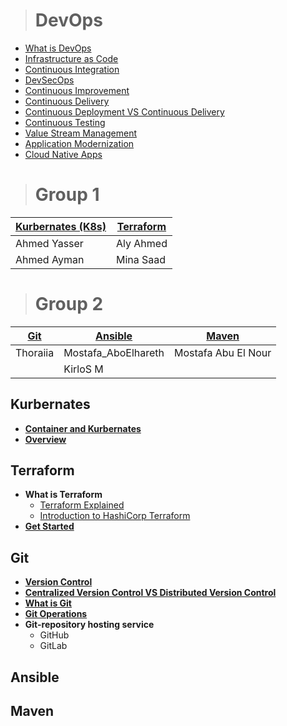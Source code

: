> # **DevOps** <!-- IBM Cloud -->

* [What is DevOps](https://www.youtube.com/watch?v=UbtB4sMaaNM&list=PLOspHqNVtKAAm1dmyiR9WMmw1UBoOwZVj)
* [Infrastructure as Code](https://www.youtube.com/watch?v=zWw2wuiKd5o&list=PLOspHqNVtKAAm1dmyiR9WMmw1UBoOwZVj&index=2)
* [Continuous Integration](https://www.youtube.com/watch?v=1er2cjUq1UI&list=PLOspHqNVtKAAm1dmyiR9WMmw1UBoOwZVj&index=3)
* [DevSecOps](https://www.youtube.com/watch?v=J73MELGF6u0&list=PLOspHqNVtKAAm1dmyiR9WMmw1UBoOwZVj&index=4)
* [Continuous Improvement](https://www.youtube.com/watch?v=iITmoI0s1DQ&list=PLOspHqNVtKAAm1dmyiR9WMmw1UBoOwZVj&index=5)
* [Continuous Delivery](https://www.youtube.com/watch?v=2TTU5BB-k9U&list=PLOspHqNVtKAAm1dmyiR9WMmw1UBoOwZVj&index=6)
* [Continuous Deployment VS Continuous Delivery](https://www.youtube.com/watch?v=LNLKZ4Rvk8w&list=PLOspHqNVtKAAm1dmyiR9WMmw1UBoOwZVj&index=7)
* [Continuous Testing](https://www.youtube.com/watch?v=RYQbmjLgubM&list=PLOspHqNVtKAAm1dmyiR9WMmw1UBoOwZVj&index=9)
* [Value Stream Management](https://www.youtube.com/watch?v=Yto8nUeki-s&list=PLOspHqNVtKAAm1dmyiR9WMmw1UBoOwZVj&index=10)
* [Application Modernization](https://www.youtube.com/watch?v=RJ3UQSxwGFY&list=PLOspHqNVtKAAm1dmyiR9WMmw1UBoOwZVj&index=11)
* [Cloud Native Apps](https://www.youtube.com/watch?v=9Ik96SBaIvs&list=PL7bmigfV0EqQ_rPUq3TrJfa0MZ-bfUenn&index=2) <!-- VMware Cloud Native Apps -->

> # Group 1

|[Kurbernates (K8s)](https://github.com/MinaSaad47/OSC_Mod_DevOps#Kurbernates)|[Terraform](https://github.com/MinaSaad47/OSC_Mod_DevOps#Terraform)|
|----------------|---------|
|Ahmed Yasser    |Aly Ahmed|
|Ahmed Ayman     |Mina Saad|

> # Group 2

|[Git](https://github.com/MinaSaad47/OSC_Mod_DevOps#git-)|[Ansible](https://github.com/MinaSaad47/OSC_Mod_DevOps#ansible)|[Maven](https://github.com/MinaSaad47/OSC_Mod_DevOps#maven)|
|-------|-----------|---------|
|Thoraiia|Mostafa_AboElhareth|Mostafa Abu El Nour|
|        |KirloS M  |                            |


## **Kurbernates**

* [**Container and Kurbernates**](https://www.youtube.com/watch?v=gFozhTXOx18&list=PL7bmigfV0EqQ_rPUq3TrJfa0MZ-bfUenn&index=1) <!-- VMware Cloud Native Apps -->
* [**Overview**](https://www.youtube.com/watch?v=PH-2FfFD2PU) <!-- VMware Cloud Native Apps -->


## **Terraform**

* **What is Terraform**
   *  [Terraform Explained](https://www.youtube.com/watch?v=HmxkYNv1ksg&list=PLOspHqNVtKAAm1dmyiR9WMmw1UBoOwZVj&index=18) <!-- IBM Cloud -->
   *  [Introduction to HashiCorp Terraform](https://www.youtube.com/watch?v=h970ZBgKINg) <!-- HashiCorp -->
* [**Get Started**](https://learn.hashicorp.com/terraform)

## **Git** <!-- edureka! -->

* [**Version Control**](https://www.youtube.com/watch?v=xuB1Id2Wxak&t=100s) 
* [**Centralized Version Control VS Distributed Version Control**](https://www.youtube.com/watch?v=GJQ36pIYbic&list=PL9ooVrP1hQOE5ZDJJsnEXZ2upwK7aTYiX&index=2&t=1287s)
* [**What is Git**](https://www.youtube.com/watch?v=xuB1Id2Wxak&t=1535s)
* [**Git Operations**](https://www.youtube.com/watch?v=xuB1Id2Wxak&t=2664s)
* **Git-repository hosting service**
  * GitHub
  * GitLab

## **Ansible**

## **Maven**



